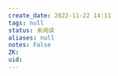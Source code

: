 ```yaml
---
create_date: 2022-11-22 14:11
tags: null
status: 未阅读 
aliases: null
notes: False
ZK: 
uid: 
---
```



